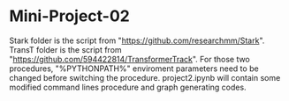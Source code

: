 # Mini-Project-02

Stark folder is the script from "https://github.com/researchmm/Stark".
TransT folder is the script from "https://github.com/594422814/TransformerTrack".
For those two procedures, "%PYTHONPATH%" enviroment parameters need to be changed before switching the procedure.
project2.ipynb will contain some modified command lines procedure and graph generating codes.
